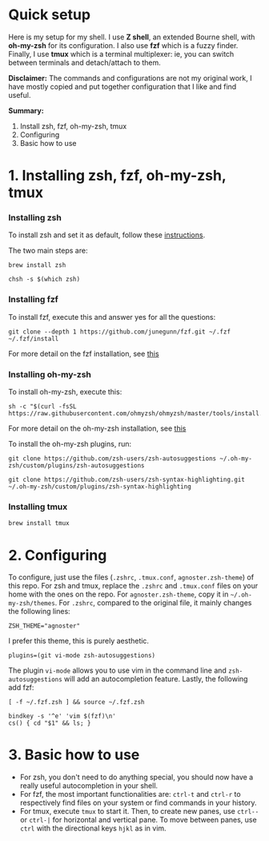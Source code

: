 # Quick setup

Here is my setup for my shell. I use __Z shell__, an extended Bourne shell, with __oh-my-zsh__ for its configuration. I also use __fzf__ which is a fuzzy finder. Finally, I use __tmux__ which is a terminal multiplexer: ie, you can switch between terminals and detach/attach to them.

__Disclaimer:__ The commands and configurations are not my original work, I have mostly copied and put together configuration that I like and find useful.

__Summary:__
1. Install zsh, fzf, oh-my-zsh, tmux
2. Configuring
3. Basic how to use

# 1. Installing zsh, fzf, oh-my-zsh, tmux
### Installing zsh
To install zsh and set it as default, follow these [instructions](https://github.com/ohmyzsh/ohmyzsh/wiki/Installing-ZSH).

The two main steps are:
```
brew install zsh
```
```
chsh -s $(which zsh)
```

### Installing fzf
To install fzf, execute this and answer yes for all the questions:
```
git clone --depth 1 https://github.com/junegunn/fzf.git ~/.fzf
~/.fzf/install
```
For more detail on the fzf installation, see [this](https://github.com/junegunn/fzf#installation)


### Installing oh-my-zsh
To install oh-my-zsh, execute this:
```
sh -c "$(curl -fsSL https://raw.githubusercontent.com/ohmyzsh/ohmyzsh/master/tools/install.sh)"
```
For more detail on the oh-my-zsh installation, see [this](https://ohmyz.sh/#install)

To install the oh-my-zsh plugins, run:
```
git clone https://github.com/zsh-users/zsh-autosuggestions ~/.oh-my-zsh/custom/plugins/zsh-autosuggestions

git clone https://github.com/zsh-users/zsh-syntax-highlighting.git ~/.oh-my-zsh/custom/plugins/zsh-syntax-highlighting
```

### Installing tmux
```
brew install tmux
```


# 2. Configuring
To configure, just use the files (`.zshrc`, `.tmux.conf`, `agnoster.zsh-theme`) of this repo. For zsh and tmux, replace the `.zshrc` and `.tmux.conf` files on your home with the ones on the repo. For `agnoster.zsh-theme`, copy it in `~/.oh-my-zsh/themes`. For `.zshrc`, compared to the original file, it mainly changes the following lines:
```
ZSH_THEME="agnoster"
```
I prefer this theme, this is purely aesthetic.

```
plugins=(git vi-mode zsh-autosuggestions)
```
The plugin `vi-mode` allows you to use vim in the command line and `zsh-autosuggestions` will add an autocompletion feature. Lastly, the following add fzf:
```
[ -f ~/.fzf.zsh ] && source ~/.fzf.zsh

bindkey -s '^e' 'vim $(fzf)\n'
cs() { cd "$1" && ls; }
```


# 3. Basic how to use
- For zsh, you don't need to do anything special, you should now have a really useful autocompletion in your shell.
- For fzf, the most important functionalities are: `ctrl-t` and `ctrl-r` to respectively find files on your system or find commands in your history.
- For tmux, execute `tmux` to start it. Then, to create new panes, use `ctrl--` or `ctrl-|` for horizontal and vertical pane. To move between panes, use `ctrl` with the directional keys `hjkl` as in vim.
